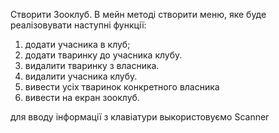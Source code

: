 Створити  Зооклуб.
В мейн методі створити меню, яке буде реалізовувати наступні функції:
1) додати учасника в клуб;
2) додати тваринку до учасника клубу.
3) видалити тваринку з власника.
4) видалити учасника клубу.
5) вивести усіх тваринок конкретного власника
6) вивести на екран зооклуб.

для вводу інформації з клавіатури выкористовуємо Scanner
